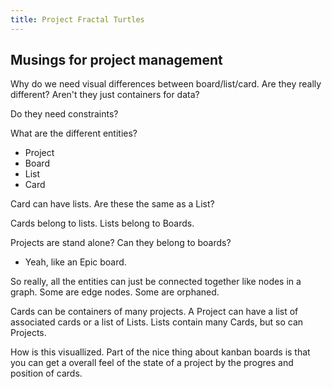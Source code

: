 ```yaml
---
title: Project Fractal Turtles
---
```


## Musings for project management

Why do we need visual differences between board/list/card. Are they really
different? Aren't they just containers for data?

Do they need constraints?

What are the different entities?
  * Project
  * Board
  * List
  * Card

Card can have lists. Are these the same as a List?

Cards belong to lists. Lists belong to Boards.

Projects are stand alone? Can they belong to boards?
* Yeah, like an Epic board.

So really, all the entities can just be connected together like nodes in a
graph. Some are edge nodes. Some are orphaned.

Cards can be containers of many projects. A Project can have a list of
associated cards or a list of Lists. Lists contain many Cards, but so can
Projects.

How is this visuallized. Part of the nice thing about kanban boards is that you
can get a overall feel of the state of a project by the progres and position of
cards.
